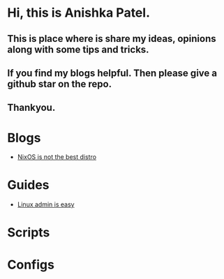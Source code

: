 # Hi, this is Anishka Patel. 

## This is place where is share my ideas, opinions along with some tips and tricks.

## If you find my blogs helpful. Then please give a github star on the repo. 

## Thankyou.

# Blogs

- [NixOS is not the best distro](./nixos-is-not-the-best-distro/blog.md)

# Guides

- [Linux admin is easy](./linux-admin-is-easy/guide.md)

# Scripts

# Configs

